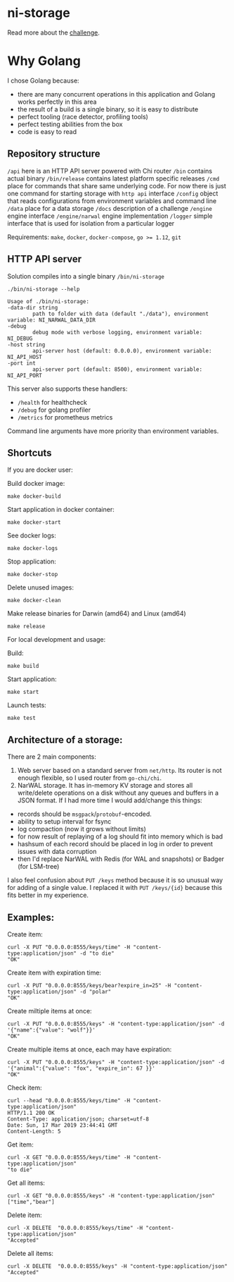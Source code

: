 # ni-storage

Read more about the [challenge](./docs/challenge.md).

# Why Golang

I chose Golang because:
- there are many concurrent operations in this application and Golang works perfectly in this area
- the result of a build is a single binary, so it is easy to distribute
- perfect tooling (race detector, profiling tools)
- perfect testing abilities from the box
- code is easy to read

## Repository structure

`/api` here is an HTTP API server powered with Chi router 
`/bin` contains actual binary
`/bin/release` contains latest platform specific releases
`/cmd` place for commands that share same underlying code. For now there is just one command for starting storage with `http api` interface
`/config` object that reads configurations from environment variables and command line
`/data` place for a data storage
`/docs` description of a challenge
`/engine` engine interface
`/engine/narwal` engine implementation
`/logger` simple interface that is used for isolation from a particular logger


Requirements: `make`, `docker`, `docker-compose`, `go >= 1.12`, `git`

## HTTP API server

Solution compiles into a single binary `/bin/ni-storage`

    ./bin/ni-storage --help

    Usage of ./bin/ni-storage:
    -data-dir string
            path to folder with data (default "./data"), environment variable: NI_NARWAL_DATA_DIR
    -debug
            debug mode with verbose logging, environment variable: NI_DEBUG 
    -host string
            api-server host (default: 0.0.0.0), environment variable: NI_API_HOST 
    -port int
            api-server port (default: 8500), environment variable: NI_API_PORT 

This server also supports these handlers:

* `/health` for healthcheck
* `/debug` for golang profiler
* `/metrics` for prometheus metrics

Command line arguments have more priority than environment variables.

## Shortcuts
If you are docker user:

Build docker image:

    make docker-build

Start application in docker container:
    
    make docker-start

See docker logs:

    make docker-logs

Stop application:

    make docker-stop

Delete unused images:

    make docker-clean

Make release binaries for Darwin (amd64) and Linux (amd64)

    make release


For local development and usage:

Build:

    make build

Start application:

    make start

Launch tests:

    make test

## Architecture of a storage:

There are 2 main components:

1. Web server based on a standard server from `net/http`. Its router is not enough flexible, so I used router from `go-chi/chi`.
2. NarWAL storage. It has in-memory KV storage and stores all write/delete operations on a disk without any queues and buffers in a JSON format.
If I had more time I would add/change this things:
- records should be `msgpack`/`protobuf`-encoded.
- ability to setup interval for fsync
- log compaction (now it grows without limits)
- for now result of replaying of a log should fit into memory which is bad
- hashsum of each record should be placed in log in order to prevent issues with data corruption
- then I'd replace NarWAL with Redis (for WAL and snapshots) or Badger (for LSM-tree)


I also feel confusion about `PUT /keys` method because it is so unusual way for adding of a single value. I replaced it with `PUT /keys/{id}` because this fits better in my experience.


## Examples:

Create item:

    curl -X PUT "0.0.0.0:8555/keys/time" -H "content-type:application/json" -d "to die"
    "OK"

Create item with expiration time:

    curl -X PUT "0.0.0.0:8555/keys/bear?expire_in=25" -H "content-type:application/json" -d "polar"
    "OK"

Create miltiple items at once:

    curl -X PUT "0.0.0.0:8555/keys" -H "content-type:application/json" -d '{"name":{"value": "wolf"}}'
    "OK"

Create multiple items at once, each may have expiration:

    curl -X PUT "0.0.0.0:8555/keys" -H "content-type:application/json" -d '{"animal":{"value": "fox", "expire_in": 67 }}'
    "OK"

Check item:

    curl --head "0.0.0.0:8555/keys/time" -H "content-type:application/json"
    HTTP/1.1 200 OK
    Content-Type: application/json; charset=utf-8
    Date: Sun, 17 Mar 2019 23:44:41 GMT
    Content-Length: 5

Get item:

    curl -X GET "0.0.0.0:8555/keys/time" -H "content-type:application/json"
    "to die"

Get all items:

    curl -X GET "0.0.0.0:8555/keys" -H "content-type:application/json"
    ["time","bear"]

Delete item:

    curl -X DELETE  "0.0.0.0:8555/keys/time" -H "content-type:application/json"
    "Accepted"

Delete all items:

    curl -X DELETE  "0.0.0.0:8555/keys" -H "content-type:application/json"
    "Accepted"
